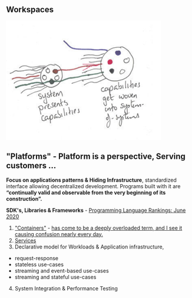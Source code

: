 ## Workspaces

![](/images/systemsofsystems.png)

## "Platforms" - Platform is a perspective, Serving customers ...

**Focus on applications patterns & Hiding Infrastructure**, standardized interface allowing decentralized development. Programs built with it are **“continually valid and observable from the very beginning of its construction”.**

**SDK's, Libraries & Frameworks** - [Programming Language Rankings: June 2020](https://redmonk.com/sogrady/2020/07/27/language-rankings-6-20/)

1. ["Containers"](https://www.michaelnygard.com/blog/2018/09/joyful-isolation) - [has come to be a deeply overloaded term, and I see it causing confusion nearly every day.](https://twitter.com/MarcJBrooker/status/1222217458028707841)
2. [Services](../Patterns/microservices-demo.md)
3. Declarative model for Workloads & Application infrastructure, 
* request-response
* stateless use-cases
* streaming and event-based use-cases
* streaming and stateful use-cases
4. System Integration & Performance Testing





